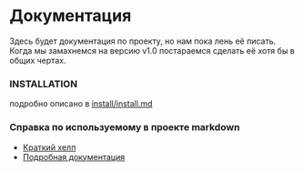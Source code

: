 Документация
============================

Здесь будет документация по проекту, но нам пока лень её писать. Когда мы замахнемся на версию v1.0 постараемся 
сделать её хотя бы в общих чертах.


### INSTALLATION
подробно описано в [install/install.md](install/install.md)

### Справка по используемому в проекте markdown
 - [Краткий хелп](md/short.md)
 - [Подробная документация](md/index.md)
